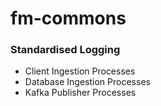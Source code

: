 # fm-commons
### Standardised Logging
- Client Ingestion Processes
- Database Ingestion Processes
- Kafka Publisher Processes


